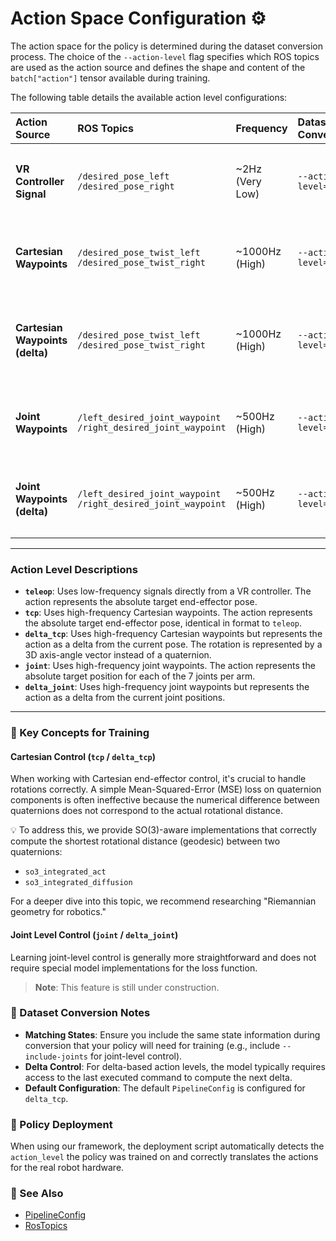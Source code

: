 # Action Space Configuration ⚙️

The action space for the policy is determined during the dataset conversion process. The choice of the `--action-level` flag specifies which ROS topics are used as the action source and defines the shape and content of the `batch["action"]` tensor available during training.

The following table details the available action level configurations:

| Action Source                   | ROS Topics                                                        | Frequency       | Dataset Conversion Flag      | `batch["action"]` Format                                                                                                             |
| :------------------------------ | :---------------------------------------------------------------- | :-------------- | :--------------------------- | :----------------------------------------------------------------------------------------------------------------------------------- |
| **VR Controller Signal**        | `/desired_pose_left`<br>`/desired_pose_right`                     | ~2Hz (Very Low) | `--action-level=teleop`      | **Shape**: `(16,)`<br>**Content**: `left_xyz`, `left_xyzw`, `right_xyz`, `right_xyzw`, `left_gripper`, `right_gripper`               |
| **Cartesian Waypoints**         | `/desired_pose_twist_left`<br>`/desired_pose_twist_right`         | ~1000Hz (High)  | `--action-level=tcp`         | **Shape**: `(16,)`<br>**Content**: `left_xyz`, `left_xyzw`, `right_xyz`, `right_xyzw`, `left_gripper`, `right_gripper`               |
| **Cartesian Waypoints (delta)** | `/desired_pose_twist_left`<br>`/desired_pose_twist_right`         | ~1000Hz (High)  | `--action-level=delta_tcp`   | **Shape**: `(14,)`<br>**Content**: `left_d_xyz`, `left_d_rot_xyz`, `right_d_xyz`, `right_d_rot_xyz`, `left_gripper`, `right_gripper` |
| **Joint Waypoints**             | `/left_desired_joint_waypoint`<br>`/right_desired_joint_waypoint` | ~500Hz (High)   | `--action-level=joint`       | **Shape**: `(16,)`<br>**Content**: `left_joint_pos[7]`, `right_joint_pos[7]`, `left_gripper`, `right_gripper`                        |
| **Joint Waypoints (delta)**     | `/left_desired_joint_waypoint`<br>`/right_desired_joint_waypoint` | ~500Hz (High)   | `--action-level=delta_joint` | **Shape**: `(16,)`<br>**Content**: `left_joint_d_pos[7]`, `right_joint_d_pos[7]`, `left_gripper`, `right_gripper`                    |

---

### Action Level Descriptions

*   **`teleop`**: Uses low-frequency signals directly from a VR controller. The action represents the absolute target end-effector pose.
*   **`tcp`**: Uses high-frequency Cartesian waypoints. The action represents the absolute target end-effector pose, identical in format to `teleop`.
*   **`delta_tcp`**: Uses high-frequency Cartesian waypoints but represents the action as a delta from the current pose. The rotation is represented by a 3D axis-angle vector instead of a quaternion.
*   **`joint`**: Uses high-frequency joint waypoints. The action represents the absolute target position for each of the 7 joints per arm.
*   **`delta_joint`**: Uses high-frequency joint waypoints but represents the action as a delta from the current joint positions.

---

### 🧠 Key Concepts for Training

#### Cartesian Control (`tcp` / `delta_tcp`)

When working with Cartesian end-effector control, it's crucial to handle rotations correctly. A simple Mean-Squared-Error (MSE) loss on quaternion components is often ineffective because the numerical difference between quaternions does not correspond to the actual rotational distance.

💡 To address this, we provide SO(3)-aware implementations that correctly compute the shortest rotational distance (geodesic) between two quaternions:
*   `so3_integrated_act`
*   `so3_integrated_diffusion`

For a deeper dive into this topic, we recommend researching "Riemannian geometry for robotics."

#### Joint Level Control (`joint` / `delta_joint`)

Learning joint-level control is generally more straightforward and does not require special model implementations for the loss function.
> **Note**: This feature is still under construction.

### 📝 Dataset Conversion Notes

*   **Matching States**: Ensure you include the same state information during conversion that your policy will need for training (e.g., include `--include-joints` for joint-level control).
*   **Delta Control**: For delta-based action levels, the model typically requires access to the last executed command to compute the next delta.
*   **Default Configuration**: The default `PipelineConfig` is configured for `delta_tcp`.

### 🚀 Policy Deployment

When using our framework, the deployment script automatically detects the `action_level` the policy was trained on and correctly translates the actions for the real robot hardware.

### 🔗 See Also

*   [PipelineConfig](../src/example_policies/data_ops/config/pipeline_config.py)
*   [RosTopics](../src/example_policies/data_ops/config/rosbag_topics.py)